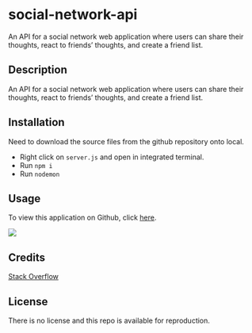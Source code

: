 # social-network-api

An API for a social network web application where users can share their thoughts, react to friends’ thoughts, and create a friend list.

## Description

An API for a social network web application where users can share their thoughts, react to friends’ thoughts, and create a friend list.

## Installation

Need to download the source files from the github repository onto local.

- Right click on `server.js` and open in integrated terminal.
- Run `npm i`
- Run `nodemon`

## Usage

To view this application on Github, click [here](https://github.com/GarrettAnderson/tech-blog).

![](public/assets/images/screenshot.png)

## Credits

[Stack Overflow](https://stackoverflow.com/questions/70724966/how-to-use-getter-or-setter-with-mongoose-timestamps)

## License

There is no license and this repo is available for reproduction.
